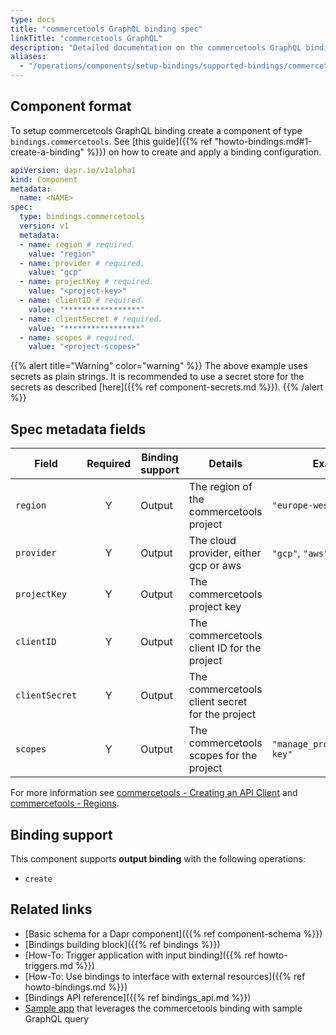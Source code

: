 ```yaml
---
type: docs
title: "commercetools GraphQL binding spec"
linkTitle: "commercetools GraphQL"
description: "Detailed documentation on the commercetools GraphQL binding component"
aliases:
  - "/operations/components/setup-bindings/supported-bindings/commercetools/"
---
```


## Component format

To setup commercetools GraphQL binding create a component of type `bindings.commercetools`. See [this guide]({{% ref "howto-bindings.md#1-create-a-binding" %}}) on how to create and apply a binding configuration.

```yaml
apiVersion: dapr.io/v1alpha1
kind: Component
metadata:
  name: <NAME>
spec:
  type: bindings.commercetools
  version: v1
  metadata:
  - name: region # required.
    value: "region"
  - name: provider # required.
    value: "gcp"
  - name: projectKey # required.
    value: "<project-key>"
  - name: clientID # required.
    value: "*****************"
  - name: clientSecret # required.
    value: "*****************"
  - name: scopes # required.
    value: "<project-scopes>"
```

{{% alert title="Warning" color="warning" %}}
The above example uses secrets as plain strings. It is recommended to use a secret store for the secrets as described [here]({{% ref component-secrets.md %}}).
{{% /alert %}}

## Spec metadata fields

| Field              | Required | Binding support |  Details | Example |
|--------------------|:--------:|------------|-----|---------|
| `region` | Y | Output | The region of the commercetools project | `"europe-west1"` |
| `provider` | Y | Output | The cloud provider, either gcp or aws | `"gcp"`, `"aws"` |
| `projectKey` | Y | Output | The commercetools project key |  |
| `clientID` | Y | Output | The commercetools client ID for the project |  |
| `clientSecret` | Y | Output | The commercetools client secret for the project |  |
| `scopes` | Y | Output | The commercetools scopes for the project | `"manage_project:project-key"` |

For more information see [commercetools - Creating an API Client](https://docs.commercetools.com/getting-started/create-api-client#create-an-api-client) and [commercetools - Regions](https://docs.commercetools.com/api/general-concepts#regions).

## Binding support

This component supports **output binding** with the following operations:

- `create`

## Related links

- [Basic schema for a Dapr component]({{% ref component-schema %}})
- [Bindings building block]({{% ref bindings %}})
- [How-To: Trigger application with input binding]({{% ref howto-triggers.md %}})
- [How-To: Use bindings to interface with external resources]({{% ref howto-bindings.md %}})
- [Bindings API reference]({{% ref bindings_api.md %}})
- [Sample app](https://github.com/dapr/samples/tree/master/commercetools-graphql-sample) that leverages the commercetools binding with sample GraphQL query
